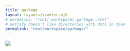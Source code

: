 ```yaml
---
title: garbage
layout: layouts/vcenter.njk
# permalink: "root/.workspace/.garbage..html"
# netlify doesn't like directories with dots in them
permalink: "root/workspace/garbage/"
---
```

<img src="/assets/images/garbage.gif">
<script>
window.onload = function() {
	window.addEgg && window.addEgg('garbage')
}
</script>